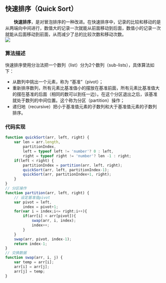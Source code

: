 ## 快速排序（Quick Sort）
  **快速排序**，是对冒泡排序的一种改进。在快速排序中，记录的比较和移动的是从两端向中间进行，数值大的记录一次就能从前面移动到后面，数值小的记录一次就能从后面移动到前面，从而减少了总的比较次数和移动次数。<br />![](https://cdn.nlark.com/yuque/0/2019/gif/126606/1561801452709-1d5ce1dc-08e8-49dd-83ce-9ba2b1ecd6d5.gif#height=252&id=GcywX&originHeight=252&originWidth=811&originalType=binary&ratio=1&size=0&status=done&style=none&width=811)

### 算法描述
快速排序使用分治法把一个数列（list）分为2个数列（sub-lists），具体算法如下：
- 从数列中挑出一个元素，称为 “基准”（pivot）；
- 重新排序数列，所有元素比基准值小的摆放在基准前面，所有元素比基准值大的摆在基准的后面（相同的数可以到任一边）。在这个分区退出之后，该基准就处于数列的中间位置。这个称为分区（partition）操作；
- 递归地（recursive）把小于基准值元素的子数列和大于基准值元素的子数列排序。

### 代码实现
```javascript
function quickSort(arr, left, right) {
    var len = arr.length,
        partitionIndex,
        left = typeof left != 'number'? 0 : left,
        right = typeof right != 'number'? len -1 : right;
    if(left < right) {
        partitionIndex = partition(arr, left, right);
        quickSort(arr, left, partitionIndex-1);
        quickSort(arr, partitionIndex+1, right);
    }
}
// 分区操作
function partition(arr, left, right) { 
    // 设定基准值pivot
    var pivot = left,
        index = pivot+1;
    for(var i = index;i<= right;i++){
        if(arr[i] < arr[pivot]){
            swap(arr, i, index);
            index++;
        }
    }
    swap(arr, pivot, index-1);
    return index-1;
}
// 交换数据
function swap(arr, i, j) {
    var temp = arr[i];
    arr[i] = arr[j];
    arr[j] = temp;
}
```